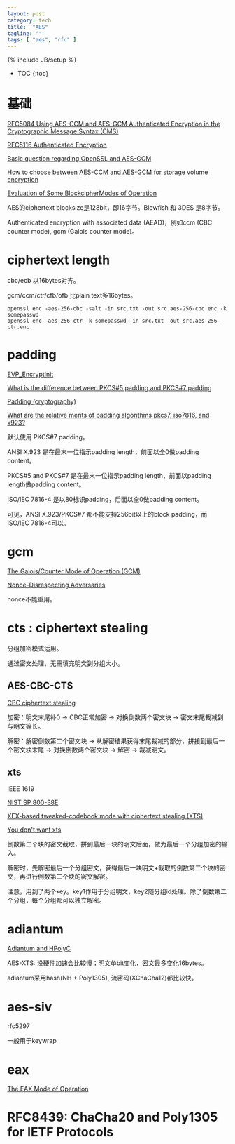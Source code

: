 ```yaml
---
layout: post
category: tech
title:  "AES"
tagline: ""
tags: [ "aes", "rfc" ] 
---
```

{% include JB/setup %}

* TOC
{:toc}

# 基础 

[RFC5084 Using AES-CCM and AES-GCM Authenticated Encryption in the Cryptographic Message Syntax (CMS)](https://tools.ietf.org/html/rfc5084)

[RFC5116 Authenticated Encryption](https://tools.ietf.org/html/rfc5116)

[Basic question regarding OpenSSL and AES-GCM](https://security.stackexchange.com/questions/128883/basic-question-regarding-openssl-and-aes-gcm)

[How to choose between AES-CCM and AES-GCM for storage volume encryption](https://crypto.stackexchange.com/questions/6842/how-to-choose-between-aes-ccm-and-aes-gcm-for-storage-volume-encryption)

[Evaluation of Some BlockcipherModes of Operation](https://web.cs.ucdavis.edu/~rogaway/papers/modes.pdf)

AES的ciphertext blocksize是128bit，即16字节。Blowfish 和 3DES 是8字节。

Authenticated encryption with associated data (AEAD)，例如ccm (CBC counter mode), gcm (Galois counter mode)。

# ciphertext length

cbc/ecb 以16bytes对齐。

gcm/ccm/ctr/cfb/ofb 比plain text多16bytes。

    openssl enc -aes-256-cbc -salt -in src.txt -out src.aes-256-cbc.enc -k somepasswd 
    openssl enc -aes-256-ctr -k somepasswd -in src.txt -out src.aes-256-ctr.enc

# padding

[EVP_EncryptInit](https://www.openssl.org/docs/manmaster/man3/EVP_EncryptInit.html)

[What is the difference between PKCS#5 padding and PKCS#7 padding](https://crypto.stackexchange.com/questions/9043/what-is-the-difference-between-pkcs5-padding-and-pkcs7-padding)

[Padding (cryptography)](https://en.wikipedia.org/wiki/Padding_(cryptography))

[What are the relative merits of padding algorithms pkcs7, iso7816, and x923?](https://crypto.stackexchange.com/questions/31372/what-are-the-relative-merits-of-padding-algorithms-pkcs7-iso7816-and-x923)

默认使用 PKCS#7 padding。

ANSI X.923 是在最末一位指示padding length，前面以全0做padding content。

PKCS#5 and PKCS#7 是在最末一位指示padding length，前面以padding length做padding content。

ISO/IEC 7816-4 是以80标识padding，后面以全0做padding content。

可见，ANSI X.923/PKCS#7 都不能支持256bit以上的block padding，而ISO/IEC 7816-4可以。

# gcm

[The Galois/Counter Mode of Operation (GCM)](https://pdfs.semanticscholar.org/b4c4/66e7158c158fb513b729d6302521017d72fa.pdf)

[Nonce-Disrespecting Adversaries](https://github.com/nonce-disrespect/nonce-disrespect)

nonce不能重用。


# cts : ciphertext stealing

分组加密模式适用。

通过密文处理，无需填充明文到分组大小。

## AES-CBC-CTS

[CBC ciphertext stealing](https://en.wikipedia.org/wiki/Ciphertext_stealing#CBC_ciphertext_stealing_decryption_using_a_standard_CBC_interface)

加密：明文末尾补0 -> CBC正常加密 -> 对换倒数两个密文块 -> 密文末尾裁减到与明文等长。

解密：解密倒数第二个密文块 -> 从解密结果获得末尾裁减的部分，拼接到最后一个密文块末尾 -> 对换倒数两个密文块 -> 解密 -> 裁减明文。

## xts

IEEE 1619

[NIST SP 800-38E](https://nvlpubs.nist.gov/nistpubs/Legacy/SP/nistspecialpublication800-38e.pdf)

[XEX-based tweaked-codebook mode with ciphertext stealing (XTS)](https://en.wikipedia.org/wiki/Disk_encryption_theory#XEX-based_tweaked-codebook_mode_with_ciphertext_stealing_XTS)

[You don't want xts](https://sockpuppet.org/blog/2014/04/30/you-dont-want-xts/)

倒数第二个块的密文截取，拼到最后一块的明文后面，做为最后一个分组加密的输入。

解密时，先解密最后一个分组密文，获得最后一块明文+截取的倒数第二个块的密文，再进行倒数第二个块的密文解密。

注意，用到了两个key。key1作用于分组明文，key2随分组id处理。除了倒数第二个分组，每个分组都可以独立解密。

# adiantum 

[Adiantum and HPolyC](https://github.com/google/adiantum)

AES-XTS: 没硬件加速会比较慢；明文单bit变化，密文最多变化16bytes。

adiantum采用hash(NH + Poly1305), 流密码(XChaCha12)都比较快。

# aes-siv

rfc5297

一般用于keywrap

# eax

[The EAX Mode of Operation](https://cseweb.ucsd.edu/~mihir/papers/eax.pdf)

# RFC8439: ChaCha20 and Poly1305 for IETF Protocols


